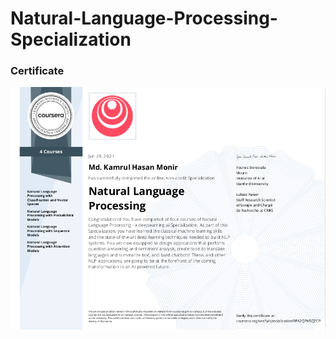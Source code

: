  # Natural-Language-Processing-Specialization

 ### Certificate
 ![alt text](https://github.com/hasan-moni-321/Natural-Language-Processing-Specialization/blob/main/images/NLP.png)
